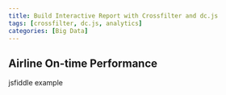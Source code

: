```yaml
---
title: Build Interactive Report with Crossfilter and dc.js
tags: [crossfilter, dc.js, analytics]
categories: [Big Data]
---
```


## Airline On-time Performance



jsfiddle example


<!-- more -->

